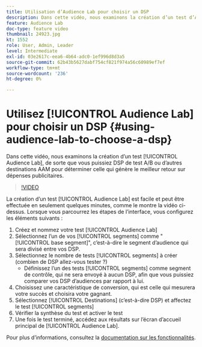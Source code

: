 ```yaml
---
title: Utilisation d’Audience Lab pour choisir un DSP
description: Dans cette vidéo, nous examinons la création d’un test d’Audience Lab, de sorte que vous puissiez DSP de test A/B ou d’autres destinations AAM pour déterminer celle qui générera le meilleur retour sur dépenses publicitaires.
feature: Audience Lab
doc-type: feature video
thumbnail: 24923.jpg
kt: 1552
role: User, Admin, Leader
level: Intermediate
exl-id: 03e2617c-eea6-4b64-adc0-1ef996d8d3a5
source-git-commit: 62b43b5627dabf754cf821f974a56c60989ef7ef
workflow-type: tm+mt
source-wordcount: '236'
ht-degree: 0%

---
```


# Utilisez [!UICONTROL Audience Lab] pour choisir un DSP {#using-audience-lab-to-choose-a-dsp}

Dans cette vidéo, nous examinons la création d’un test [!UICONTROL Audience Lab], de sorte que vous puissiez DSP de test A/B ou d’autres destinations AAM pour déterminer celle qui génère le meilleur retour sur dépenses publicitaires.

>[!VIDEO](https://video.tv.adobe.com/v/328355/?quality=12&captions=fre_fr)

La création d’un test [!UICONTROL Audience Lab] est facile et peut être effectuée en seulement quelques minutes, comme le montre la vidéo ci-dessus. Lorsque vous parcourrez les étapes de l’interface, vous configurez les éléments suivants :

1. Créez et nommez votre test [!UICONTROL Audience Lab]
1. Sélectionnez l’un de vos [!UICONTROL segments] comme &quot;[!UICONTROL base segment]&quot;, c’est-à-dire le segment d’audience qui sera divisé entre vos DSP.
1. Sélectionnez le nombre de tests [!UICONTROL segments] à créer (combien de DSP allez-vous tester ?)
   * Définissez l’un des tests [!UICONTROL segments] comme segment de contrôle, qui ne sera envoyé à aucun DSP, afin que vous puissiez comparer vos DSP d’audiences par rapport à lui.
1. Choisissez une caractéristique de conversion, qui est celle qui mesurera votre succès et choisira votre gagnant.
1. Sélectionnez [!UICONTROL Destinations] (c’est-à-dire DSP) et affectez le test [!UICONTROL segments]
1. Vérifier la synthèse du test et activer le test
1. Une fois le test terminé, accédez aux résultats sur l’écran d’accueil principal de [!UICONTROL Audience Lab].

Pour plus d’informations, consultez la [documentation sur les fonctionnalités](https://experienceleague.adobe.com/docs/audience-manager/user-guide/features/audience-lab/audience-lab.html?lang=fr).
